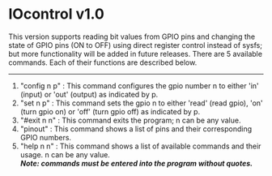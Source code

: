 # IOcontrol v1.0
This version supports reading bit values from GPIO pins and changing the state of GPIO pins (ON to OFF) using direct register control instead of sysfs; but more functionality will be added in future releases. There are 5 available commands. Each of their functions are described below.

***
1. "config n p" : This command configures the gpio number n to either 'in' (input) or 'out' (output) as indicated by p.  
2. "set n p" : This command sets the gpio n to either 'read' (read gpio), 'on' (turn gpio on) or 'off' (turn gpio off) as indicated by p.  
3. "#exit n n" : This command exits the program; n can be any value.  
4. "pinout" : This command shows a list of pins and their corresponding GPIO numbers.  
5. "help n n" : This command shows a list of available commands and their usage. n can be any value.   
***Note: commands must be entered into the program without quotes.***
